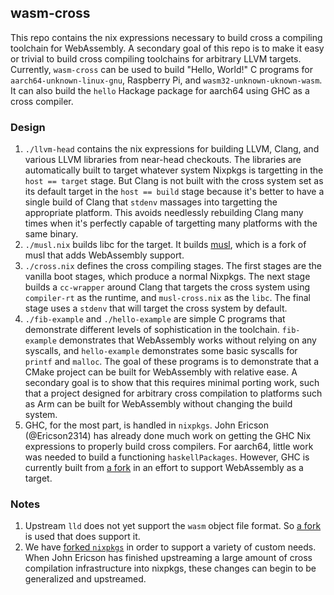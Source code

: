 wasm-cross
---

This repo contains the nix expressions necessary to build cross a
compiling toolchain for WebAssembly. A secondary goal of this repo is
to make it easy or trivial to build cross compiling toolchains for
arbitrary LLVM targets. Currently, `wasm-cross` can be used to build
"Hello, World!" C programs for `aarch64-unknown-linux-gnu`, Raspberry
Pi, and `wasm32-unknown-uknown-wasm`. It can also build the `hello`
Hackage package for aarch64 using GHC as a cross compiler.

### Design

1. `./llvm-head` contains the nix expressions for building LLVM,
   Clang, and various LLVM libraries from near-head checkouts. The
   libraries are automatically built to target whatever system Nixpkgs
   is targetting in the `host == target` stage. But Clang is not built
   with the cross system set as its default target in the `host ==
   build` stage because it's better to have a single build of Clang
   that `stdenv` massages into targetting the appropriate
   platform. This avoids needlessly rebuilding Clang many times when
   it's perfectly capable of targetting many platforms with the same
   binary.
2. `./musl.nix` builds libc for the target. It builds
   [musl](https://github.com/WebGHC/musl), which is a fork of musl
   that adds WebAssembly support.
3. `./cross.nix` defines the cross compiling stages. The first stages
   are the vanilla boot stages, which produce a normal Nixpkgs. The
   next stage builds a `cc-wrapper` around Clang that targets the
   cross system using `compiler-rt` as the runtime, and
   `musl-cross.nix` as the `libc`. The final stage uses a `stdenv`
   that will target the cross system by default.
4. `./fib-example` and `./hello-example` are simple C programs that
   demonstrate different levels of sophistication in the
   toolchain. `fib-example` demonstrates that WebAssembly works
   without relying on any syscalls, and `hello-example` demonstrates
   some basic syscalls for `printf` and `malloc`. The goal of these
   programs is to demonstrate that a CMake project can be built for
   WebAssembly with relative ease. A secondary goal is to show that
   this requires minimal porting work, such that a project designed
   for arbitrary cross compilation to platforms such as Arm can be
   built for WebAssembly without changing the build system.
5. GHC, for the most part, is handled in `nixpkgs`. John Ericson
   (@Ericson2314) has already done much work on getting the GHC Nix
   expressions to properly build cross compilers. For aarch64, little
   work was needed to build a functioning `haskellPackages`. However,
   GHC is currently built from
   [a fork](https://github.com/WebGHC/ghc/tree/WebGHC) in an effort to
   support WebAssembly as a target.

### Notes

1. Upstream `lld` does not yet support the `wasm` object file
   format. So [a fork](https://github.com/WebAssembly/lld/tree/wasm)
   is used that does support it.
2. We have
   [forked `nixpkgs`](https://github.com/WebGHC/nixpkgs/tree/wasm-cross)
   in order to support a variety of custom needs. When John Ericson
   has finished upstreaming a large amount of cross compilation
   infrastructure into nixpkgs, these changes can begin to be
   generalized and upstreamed.
